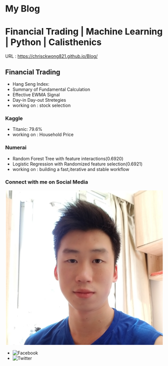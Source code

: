 My Blog 
=====
Financial Trading | Machine Learning | Python | Calisthenics
=====

URL : https://chrisckwong821.github.io/Blog/

## Financial Trading
- Hang Seng Index:
- Summary of Fundamental Calculation
- Effective EWMA Signal
- Day-in Day-out Stretegies
- working on : stock selection

### Kaggle
- Titanic: 79.6%
- working on : Household Price

### Numerai
- Random Forest Tree with feature interactions(0.6920)
- Logistic Regression with Randomized feature selection(0.6921)
- working on : building a fast,iterative and stable workflow


### Connect with me on Social Media
![Connect](assets/media/Profile.png)
- ![Facebook](https://www.facebook.com/wonchunkau)
- ![Twitter](https://twitter.com/chrisckwong821)

